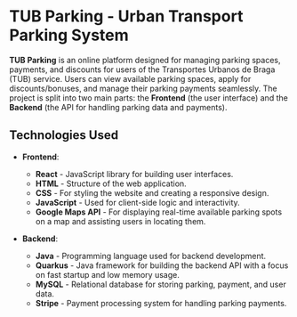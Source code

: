# TUB Parking - Urban Transport Parking System

**TUB Parking** is an online platform designed for managing parking spaces, payments, and discounts for users of the Transportes Urbanos de Braga (TUB) service. Users can view available parking spaces, apply for discounts/bonuses, and manage their parking payments seamlessly. The project is split into two main parts: the **Frontend** (the user interface) and the **Backend** (the API for handling parking data and payments).

## Technologies Used

- **Frontend**:

  - **React** - JavaScript library for building user interfaces.
  - **HTML** - Structure of the web application.
  - **CSS** - For styling the website and creating a responsive design.
  - **JavaScript** - Used for client-side logic and interactivity.
  - **Google Maps API** - For displaying real-time available parking spots on a map and assisting users in locating them.

- **Backend**:
  - **Java** - Programming language used for backend development.
  - **Quarkus** - Java framework for building the backend API with a focus on fast startup and low memory usage.
  - **MySQL** - Relational database for storing parking, payment, and user data.
  - **Stripe** - Payment processing system for handling parking payments.
